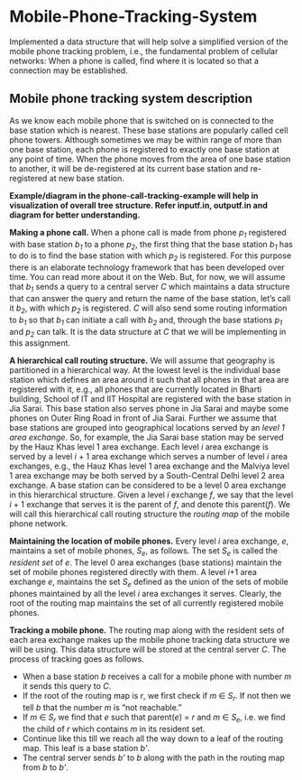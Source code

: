 # Mobile-Phone-Tracking-System
Implemented a data structure that will help solve a simplified version of the mobile phone tracking problem, i.e., the fundamental problem of cellular networks: When a phone is called, find where it is located so that a connection may be established.

## Mobile phone tracking system description
As we know each mobile phone that is switched on is connected to the base station which is nearest. These base stations are popularly called cell phone towers. Although sometimes we may be within range of more than one base station, each phone is registered to exactly one base station at any point of time. When the phone moves from the area of one base station to another, it will be de-registered at its current base station and re-registered at new base station.

<b>Example/diagram in the phone-call-tracking-example will help in visualization of overall tree structure. Refer inputf.in, outputf.in and diagram for better understanding.</b>

<b>Making a phone call.</b> When a phone call is made from phone <em>p<sub>1</sub></em> registered with base station <em>b<sub>1</sub></em> to a phone <em>p<sub>2</sub></em>, the first thing that the base station <em>b<sub>1</sub></em> has to do is to find the base station with which <em>p<sub>2</sub></em> is registered. For this purpose there is an elaborate technology framework that has been developed over time. You can read more about it on the Web. But, for now, we will assume that <em>b<sub>1</sub></em> sends a query to a central server <em>C</em> which maintains a data structure that can answer the query and return the name of the base station, let’s call it <em>b<sub>2</sub></em>, with which <em>p<sub>2</sub></em> is registered. <em>C</em> will also send some routing information to <em>b<sub>1</sub></em> so that <em>b<sub>1</sub></em> can initiate a call with <em>b<sub>2</sub></em> and, through the base stations <em>p<sub>1</sub></em> and <em>p<sub>2</sub></em> can talk. It is the data structure at <em>C</em> that we will be implementing in this assignment.

<b>A hierarchical call routing structure.</b> We will assume that geography is partitioned in a hierarchical way. At the lowest level is the individual base station which defines an area around it such that all phones in that area are registered with it, e.g., all phones that are currently located in Bharti building, School of IT and IIT Hospital are registered with the base station in Jia Sarai. This base station also serves phone in Jia Sarai and maybe some phones on Outer Ring Road in front of Jia Sarai. Further we assume that base stations are grouped into geographical locations served by an <em>level 1 area exchange</em>. So, for example, the Jia Sarai base station may be served by the Hauz Khas level 1 area exchange. Each level <em>i</em> area exchange is served by a level <em>i</em> + 1 area exchange which serves a number of level <em>i</em> area exchanges, e.g., the Hauz Khas level 1 area exchange and the Malviya level 1 area exchange may be both served by a South-Central Delhi level 2 area exchange. A base station can be considered to be a level 0 area exchange in this hierarchical structure. Given a level <em>i</em> exchange <em>f</em>, we say that the level <em>i</em> + 1 exchange that serves it is the parent of <em>f</em>, and denote this parent(<em>f</em>). 
We will call this hierarchical call routing structure the <em>routing map</em> of the mobile phone network.

<b>Maintaining the location of mobile phones.</b> Every level <em>i</em> area exchange, <em>e</em>, maintains a set of mobile phones, <em>S<sub>e</sub></em>, as follows. The set <em>S<sub>e</sub></em> is called the <em>resident set</em> of <em>e</em>. The level 0 area exchanges (base stations) maintain the set of mobile phones registered directly with them. A level <em>i</em>+1 area exchange <em>e</em>, maintains the set <em>S<sub>e</sub></em> defined as the union of the sets of mobile phones maintained by all the level <em>i</em> area exchanges it serves. Clearly, the root of the routing map maintains the set of all currently registered mobile phones.

<b>Tracking a mobile phone.</b> The routing map along with the resident sets of each area exchange makes up the mobile phone tracking data structure we will be using. This data structure will be stored at the central server <em>C</em>. The process of tracking goes as follows.
<ul>
<li>When a base station <em>b</em> receives a call for a mobile phone with number <em>m</em> it sends this query to <em>C</em>.</li>
<li>If the root of the routing map is <em>r</em>, we first check if <em>m</em> ∈ <em>S<sub>r</sub></em>. If not then we tell <em>b</em> that the number <em>m</em> is “not reachable.”</li>
<li>If <em>m</em> ∈ <em>S<sub>r</sub></em> we find that <em>e</em> such that parent(<em>e</em>) = <em>r</em> and <em>m</em> ∈ <em>S<sub>e</sub></em>, i.e. we find the child of <em>r</em> which contains <em>m</em> in its resident set.</li>
<li>Continue like this till we reach all the way down to a leaf of the routing map. This leaf is a base station <em>b'</em>.</li>
<li>The central server sends <em>b'</em> to <em>b</em> along with the path in the routing map from <em>b</em> to <em>b'</em>.</li>
</ul>
